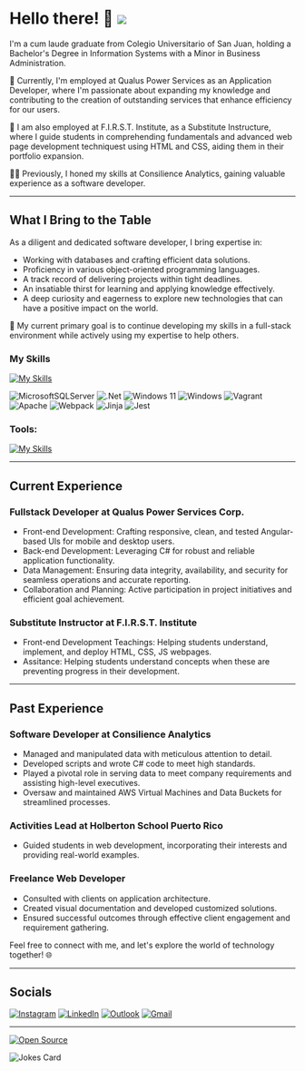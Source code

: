 
# Hello there! 👋 ![](https://komarev.com/ghpvc/?username=angel19951&label=Visitor:&abbreviated=true&color=ff69b4)

I'm a cum laude graduate from Colegio Universitario of San Juan, holding a Bachelor's Degree in Information Systems with a Minor in Business Administration.

🚀 Currently, I'm employed at Qualus Power Services as an Application Developer, where I'm passionate about expanding my knowledge and contributing to the creation of outstanding services that enhance efficiency for our users.

🚀 I am also employed at F.I.R.S.T. Institute, as a Substitute Instructure, where I guide students in comprehending fundamentals and advanced web page development techniquest using HTML and CSS, aiding them in their portfolio expansion.

👨‍💻 Previously, I honed my skills at Consilience Analytics, gaining valuable experience as a software developer.

---

## What I Bring to the Table

As a diligent and dedicated software developer, I bring expertise in:

- Working with databases and crafting efficient data solutions.
- Proficiency in various object-oriented programming languages.
- A track record of delivering projects within tight deadlines.
- An insatiable thirst for learning and applying knowledge effectively.
- A deep curiosity and eagerness to explore new technologies that can have a positive impact on the world.

🌟 My current primary goal is to continue developing my skills in a full-stack environment while actively using my expertise to help others.

### My Skills
[![My Skills](https://skillicons.dev/icons?i=angular,ts,js,cs,bootstrap,cpp,html,css,nodejs,py,sqlite,mysql,postgress,md,powershell,bash,fastapi,flask,nginx&perline=12)](https://skillicons.dev)

![MicrosoftSQLServer](https://img.shields.io/badge/Microsoft%20SQL%20Server-CC2927?style=for-the-badge&logo=microsoft%20sql%20server&logoColor=white)
![.Net](https://img.shields.io/badge/.NET-5C2D91?style=for-the-badge&logo=.net&logoColor=white)
![Windows 11](https://img.shields.io/badge/Windows%2011-%230079d5.svg?style=for-the-badge&logo=Windows%2011&logoColor=white)
![Windows](https://img.shields.io/badge/Windows-0078D6?style=for-the-badge&logo=windows&logoColor=white)
![Vagrant](https://img.shields.io/badge/vagrant-%231563FF.svg?style=for-the-badge&logo=vagrant&logoColor=white)
![Apache](https://img.shields.io/badge/apache-%23D42029.svg?style=for-the-badge&logo=apache&logoColor=white)
![Webpack](https://img.shields.io/badge/webpack-%238DD6F9.svg?style=for-the-badge&logo=webpack&logoColor=black)
![Jinja](https://img.shields.io/badge/jinja-white.svg?style=for-the-badge&logo=jinja&logoColor=black)
![Jest](https://img.shields.io/badge/Jest-C21325?style=for-the-badge&logo=jest&logoColor=white)

### Tools:

[![My Skills](https://skillicons.dev/icons?i=git,github,gitlab,rider,pycharm,webstorm,phpstorm,vscode,visualstudio,vim,emacs,linux,ubuntu,postman,aws,azure,npm,neovin&perline=12)](https://skillicons.dev)

---

## Current Experience

### Fullstack Developer at Qualus Power Services Corp.
- Front-end Development: Crafting responsive, clean, and tested Angular-based UIs for mobile and desktop users.
- Back-end Development: Leveraging C# for robust and reliable application functionality.
- Data Management: Ensuring data integrity, availability, and security for seamless operations and accurate reporting.
- Collaboration and Planning: Active participation in project initiatives and efficient goal achievement.

### Substitute Instructor at F.I.R.S.T. Institute
- Front-end Development Teachings: Helping students understand, implement, and deploy HTML, CSS, JS webpages.
- Assitance: Helping students understand concepts when these are preventing progress in their development.

---
## Past Experience

### Software Developer at Consilience Analytics

- Managed and manipulated data with meticulous attention to detail.
- Developed scripts and wrote C# code to meet high standards.
- Played a pivotal role in serving data to meet company requirements and assisting high-level executives.
- Oversaw and maintained AWS Virtual Machines and Data Buckets for streamlined processes.

### Activities Lead at Holberton School Puerto Rico

- Guided students in web development, incorporating their interests and providing real-world examples.

### Freelance Web Developer

- Consulted with clients on application architecture.
- Created visual documentation and developed customized solutions.
- Ensured successful outcomes through effective client engagement and requirement gathering.

Feel free to connect with me, and let's explore the world of technology together! 🌐

---

## Socials
[![Instagram](https://img.shields.io/badge/Instagram-%23E4405F.svg?style=for-the-badge&logo=Instagram&logoColor=white)](https://www.instagram.com/kelso_pr/)
[![LinkedIn](https://img.shields.io/badge/LinkedIn-0077B5?style=for-the-badge&logo=linkedin&logoColor=white)](https://www.linkedin.com/in/angel-gonz%C3%A1lez-834b30180/)
[![Outlook](https://img.shields.io/badge/Microsoft_Outlook-0078D4?style=for-the-badge&logo=microsoft-outlook&logoColor=white)](mailto:ag_gr@outlook.com)
[![Gmail](https://img.shields.io/badge/Gmail-D14836?style=for-the-badge&logo=gmail&logoColor=white)](mailto:agonzalezrosado123@gmail.com)




---


[![Open Source](https://badges.frapsoft.com/os/v1/open-source.svg?v=103)](https://opensource.org/)

![Jokes Card](https://readme-jokes.vercel.app/api)

